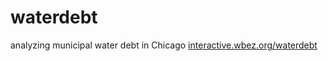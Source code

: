 # waterdebt
analyzing municipal water debt in Chicago
[interactive.wbez.org/waterdebt](https://interactive.wbez.org/waterdebt/)
